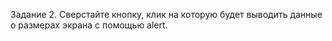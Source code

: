 Задание 2.
Сверстайте кнопку, клик на которую будет выводить данные о размерах экрана с помощью alert. 
